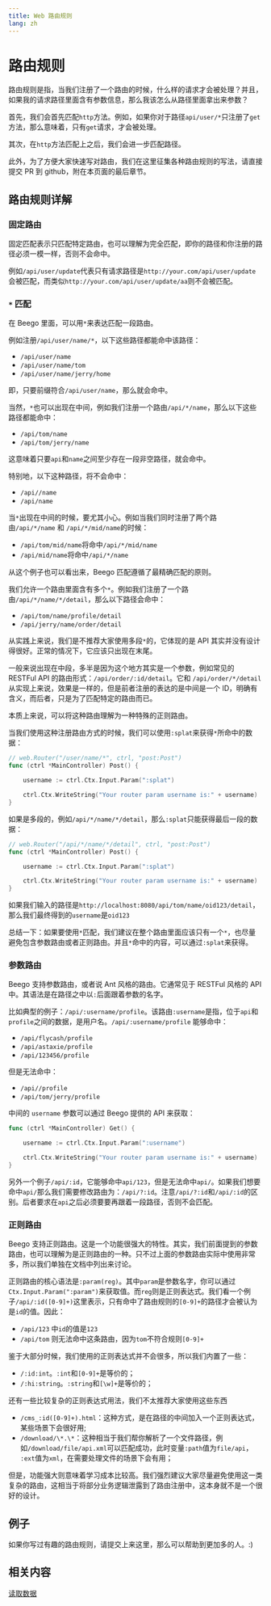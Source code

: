 ```yaml
---
title: Web 路由规则
lang: zh
---
```


# 路由规则

路由规则是指，当我们注册了一个路由的时候，什么样的请求才会被处理？并且，如果我的请求路径里面含有参数信息，那么我该怎么从路径里面拿出来参数？

首先，我们会首先匹配`http`方法。例如，如果你对于路径`api/user/*`只注册了`get`方法，那么意味着，只有`get`请求，才会被处理。

其次，在`http`方法匹配上之后，我们会进一步匹配路径。

此外，为了方便大家快速写对路由，我们在这里征集各种路由规则的写法，请直接提交 PR 到 github，附在本页面的最后章节。

## 路由规则详解

### 固定路由

固定匹配表示只匹配特定路由，也可以理解为完全匹配，即你的路径和你注册的路径必须一模一样，否则不会命中。

例如`/api/user/update`代表只有请求路径是`http://your.com/api/user/update`会被匹配，而类似`http://your.com/api/user/update/aa`则不会被匹配。

### `*` 匹配

在 Beego 里面，可以用`*`来表达匹配一段路由。

例如注册`/api/user/name/*`，以下这些路径都能命中该路径：

- `/api/user/name`
- `/api/user/name/tom`
- `/api/user/name/jerry/home`

即，只要前缀符合`/api/user/name`，那么就会命中。

当然，`*`也可以出现在中间，例如我们注册一个路由`/api/*/name`，那么以下这些路径都能命中：

- `/api/tom/name`
- `/api/tom/jerry/name`

这意味着只要`api`和`name`之间至少存在一段非空路径，就会命中。

特别地，以下这种路径，将不会命中：

- `/api//name`
- `/api/name`

当`*`出现在中间的时候，要尤其小心。例如当我们同时注册了两个路由`/api/*/name` 和 `/api/*/mid/name`的时候：

- `/api/tom/mid/name`将命中`/api/*/mid/name`
- `/api/mid/name`将命中`/api/*/name`

从这个例子也可以看出来，Beego 匹配遵循了最精确匹配的原则。

我们允许一个路由里面含有多个`*`。例如我们注册了一个路由`/api/*/name/*/detail`，那么以下路径会命中：

- `/api/tom/name/profile/detail`
- `/api/jerry/name/order/detail`

从实践上来说，我们是不推荐大家使用多段`*`的，它体现的是 API 其实并没有设计得很好。正常的情况下，它应该只出现在末尾。

一般来说出现在中段，多半是因为这个地方其实是一个参数，例如常见的 RESTFul API 的路由形式：`/api/order/:id/detail`。它和 `/api/order/*/detail`从实现上来说，效果是一样的，但是前者注册的表达的是中间是一个 ID，明确有含义，而后者，只是为了匹配特定的路由而已。

本质上来说，可以将这种路由理解为一种特殊的正则路由。

当我们使用这种注册路由方式的时候，我们可以使用`:splat`来获得`*`所命中的数据：

```go
// web.Router("/user/name/*", ctrl, "post:Post")
func (ctrl *MainController) Post() {

	username := ctrl.Ctx.Input.Param(":splat")

	ctrl.Ctx.WriteString("Your router param username is:" + username)
}
```

如果是多段的，例如`/api/*/name/*/detail`，那么`:splat`只能获得最后一段的数据：

```go
// web.Router("/api/*/name/*/detail", ctrl, "post:Post")
func (ctrl *MainController) Post() {

	username := ctrl.Ctx.Input.Param(":splat")

	ctrl.Ctx.WriteString("Your router param username is:" + username)
}
```

如果我们输入的路径是`http://localhost:8080/api/tom/name/oid123/detail`，那么我们最终得到的`username`是`oid123`

总结一下：如果要使用`*`匹配，我们建议在整个路由里面应该只有一个`*`，也尽量避免包含参数路由或者正则路由。并且`*`命中的内容，可以通过`:splat`来获得。

### 参数路由

Beego 支持参数路由，或者说 Ant 风格的路由。它通常见于 RESTFul 风格的 API 中。其语法是在路径之中以`:`后面跟着参数的名字。

比如典型的例子：`/api/:username/profile`。该路由`:username`是指，位于`api`和`profile`之间的数据，是用户名。`/api/:username/profile` 能够命中：

- `/api/flycash/profile`
- `/api/astaxie/profile`
- `/api/123456/profile`

但是无法命中：

- `/api//profile`
- `/api/tom/jerry/profile`

中间的 `username` 参数可以通过 Beego 提供的 API 来获取：

```go
func (ctrl *MainController) Get() {

	username := ctrl.Ctx.Input.Param(":username")

	ctrl.Ctx.WriteString("Your router param username is:" + username)
}
```

另外一个例子`/api/:id`，它能够命中`api/123`，但是无法命中`api/`。如果我们想要命中`api/`那么我们需要修改路由为：`/api/?:id`。注意`/api/?:id`和`/api/:id`的区别。后者要求在`api`之后必须要要再跟着一段路径，否则不会匹配。

### 正则路由

Beego 支持正则路由。这是一个功能很强大的特性。其实，我们前面提到的参数路由，也可以理解为是正则路由的一种。只不过上面的参数路由实际中使用非常多，所以我们单独在文档中列出来讨论。

正则路由的核心语法是`:param(reg)`。其中`param`是参数名字，你可以通过`Ctx.Input.Param(":param")`来获取值。而`reg`则是正则表达式。我们看一个例子`/api/:id([0-9]+)`这里表示，只有命中了路由规则的`[0-9]+`的路径才会被认为是`id`的值。因此：

- `/api/123` 中`id`的值是`123`
- `/api/tom` 则无法命中这条路由，因为`tom`不符合规则`[0-9]+`

鉴于大部分时候，我们使用的正则表达式并不会很多，所以我们内置了一些：

- `/:id:int`。`:int`和`[0-9]+`是等价的；
- `/:hi:string`。`:string`和`[\w]+`是等价的；

还有一些比较复杂的正则表达式用法，我们不太推荐大家使用这些东西

- `/cms_:id([0-9]+).html`：这种方式，是在路径的中间加入一个正则表达式，某些场景下会很好用;
- `/download/\*.\*`：这种相当于我们帮你解析了一个文件路径，例如`/download/file/api.xml`可以匹配成功，此时变量`:path`值为`file/api`， `:ext`值为`xml`，在需要处理文件的场景下会有用；

但是，功能强大则意味着学习成本比较高。我们强烈建议大家尽量避免使用这一类复杂的路由，这相当于将部分业务逻辑泄露到了路由注册中，这本身就不是一个很好的设计。

## 例子

如果你写过有趣的路由规则，请提交上来这里，那么可以帮助到更加多的人。:)

## 相关内容

[读取数据](../context/README.md)
